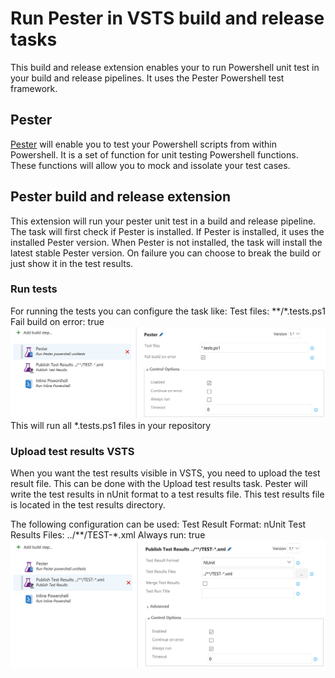 # Run Pester in VSTS build and release tasks
This build and release extension enables your to run Powershell unit test in your build and release pipelines. It uses the Pester Powershell test framework.

## Pester
[Pester](https://github.com/pester/Pester) will enable you to test your Powershell scripts from within Powershell. It is a set of function for unit testing Powershell functions. These functions will allow you to mock and issolate your test cases.

## Pester build and release extension
This extension will run your pester unit test in a build and release pipeline. 
The task will first check if Pester is installed. If Pester is installed, it uses the installed Pester version. When Pester is not installed, the task will install the latest stable Pester version.
On failure you can choose to break the build or just show it in the test results.

### Run tests
For running the tests you can configure the task like:
Test files: **/*.tests.ps1
Fail build on error: true
![alt tag](Images/screenshots/vsts-pester1-pester.png)
This will run all *.tests.ps1 files in your repository

### Upload test results VSTS
When you want the test results visible in VSTS, you need to upload the test result file. This can be done with the Upload test results task. Pester will write the test results in nUnit format to a test results file. This test results file is located in the test results directory.

The following configuration can be used:
Test Result Format: nUnit
Test Results Files: ../**/TEST-*.xml
Always run: true
![alt tag](Images/screenshots/vsts-pester2-pester.png)

